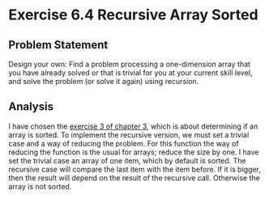 # Exercise 6.4 Recursive Array Sorted

## Problem Statement

Design your own: Find a problem processing a one-dimension array that you
have already solved or that is trivial for you at your current skill level, and
solve the problem (or solve it again) using recursion.

## Analysis

I have chosen the [exercise 3 of chapter 3][3-3], which is about determining if
an array is sorted. To implement the recursive version, we must set a trivial
case and a way of reducing the problem. For this function the way of reducing
the function is the usual for arrays; reduce the size by one. I have set the
trivial case an array of one item, which by default is sorted. The recursive
case will compare the last item with the item before. If it is bigger, then
the result will depend on the result of the recursive call. Otherwise the array
is not sorted.

<!--Links -->
[3-3]:(http://github.com/SanzCeb/think-like-a-programmer/tree/main/exercises/chapter03/3-3)
